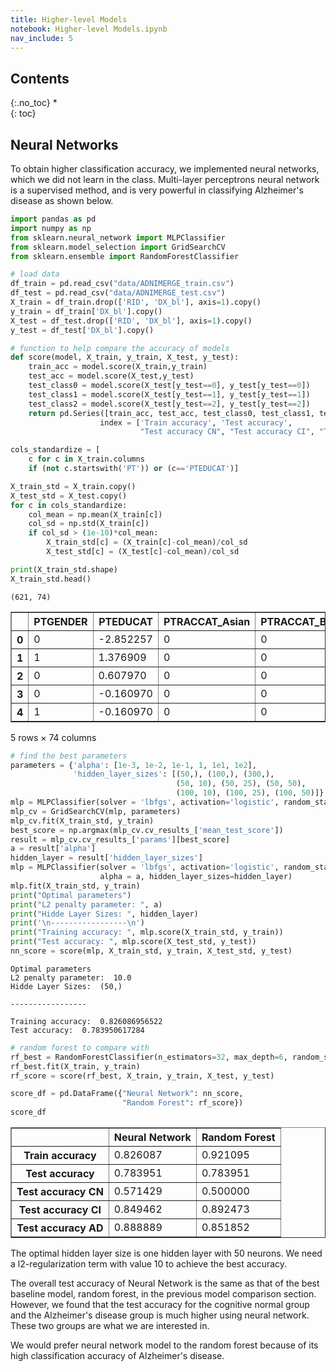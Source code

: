 ```yaml
---
title: Higher-level Models
notebook: Higher-level Models.ipynb
nav_include: 5
---
```


## Contents
{:.no_toc}
*  
{: toc}

## Neural Networks

To obtain higher classification accuracy, we implemented neural networks, which we did not learn in the class. Multi-layer perceptrons neural network is a supervised method, and is very powerful in classifying Alzheimer's disease as shown below.



```python
import pandas as pd
import numpy as np
from sklearn.neural_network import MLPClassifier
from sklearn.model_selection import GridSearchCV
from sklearn.ensemble import RandomForestClassifier
```




```python
# load data
df_train = pd.read_csv("data/ADNIMERGE_train.csv")
df_test = pd.read_csv("data/ADNIMERGE_test.csv")
X_train = df_train.drop(['RID', 'DX_bl'], axis=1).copy()
y_train = df_train['DX_bl'].copy()
X_test = df_test.drop(['RID', 'DX_bl'], axis=1).copy()
y_test = df_test['DX_bl'].copy()
```




```python
# function to help compare the accuracy of models
def score(model, X_train, y_train, X_test, y_test):
    train_acc = model.score(X_train,y_train)
    test_acc = model.score(X_test,y_test)
    test_class0 = model.score(X_test[y_test==0], y_test[y_test==0])
    test_class1 = model.score(X_test[y_test==1], y_test[y_test==1])
    test_class2 = model.score(X_test[y_test==2], y_test[y_test==2])
    return pd.Series([train_acc, test_acc, test_class0, test_class1, test_class2],
                    index = ['Train accuracy', 'Test accuracy', 
                             "Test accuracy CN", "Test accuracy CI", "Test accuracy AD"])
```




```python
cols_standardize = [
    c for c in X_train.columns 
    if (not c.startswith('PT')) or (c=='PTEDUCAT')]

X_train_std = X_train.copy()
X_test_std = X_test.copy()
for c in cols_standardize:
    col_mean = np.mean(X_train[c])
    col_sd = np.std(X_train[c])
    if col_sd > (1e-10)*col_mean:
        X_train_std[c] = (X_train[c]-col_mean)/col_sd
        X_test_std[c] = (X_test[c]-col_mean)/col_sd
```




```python
print(X_train_std.shape)
X_train_std.head()
```


    (621, 74)





<div>
<style>
    .dataframe thead tr:only-child th {
        text-align: right;
    }

    .dataframe thead th {
        text-align: left;
    }

    .dataframe tbody tr th {
        vertical-align: top;
    }
</style>
<table border="1" class="dataframe">
  <thead>
    <tr style="text-align: right;">
      <th></th>
      <th>PTGENDER</th>
      <th>PTEDUCAT</th>
      <th>PTRACCAT_Asian</th>
      <th>PTRACCAT_Black</th>
      <th>PTRACCAT_Hawaiian/Other_PI</th>
      <th>PTRACCAT_More_than_one</th>
      <th>PTRACCAT_Unknown</th>
      <th>PTRACCAT_White</th>
      <th>PTETHCAT_Not_Hisp/Latino</th>
      <th>PTMARRY_Married</th>
      <th>...</th>
      <th>WholeBrain</th>
      <th>WholeBrain_slope</th>
      <th>Entorhinal</th>
      <th>Entorhinal_slope</th>
      <th>Fusiform</th>
      <th>Fusiform_slope</th>
      <th>MidTemp</th>
      <th>MidTemp_slope</th>
      <th>ICV</th>
      <th>ICV_slope</th>
    </tr>
  </thead>
  <tbody>
    <tr>
      <th>0</th>
      <td>0</td>
      <td>-2.852257</td>
      <td>0</td>
      <td>0</td>
      <td>0</td>
      <td>0</td>
      <td>0</td>
      <td>1</td>
      <td>1</td>
      <td>0</td>
      <td>...</td>
      <td>-1.761500</td>
      <td>-0.567555</td>
      <td>-0.820814</td>
      <td>-1.269796</td>
      <td>-1.426968</td>
      <td>0.156847</td>
      <td>-2.102069</td>
      <td>-0.192827</td>
      <td>-1.574482</td>
      <td>0.093937</td>
    </tr>
    <tr>
      <th>1</th>
      <td>1</td>
      <td>1.376909</td>
      <td>0</td>
      <td>0</td>
      <td>0</td>
      <td>0</td>
      <td>0</td>
      <td>1</td>
      <td>1</td>
      <td>1</td>
      <td>...</td>
      <td>-0.134464</td>
      <td>-0.028641</td>
      <td>-0.070387</td>
      <td>0.188014</td>
      <td>0.721399</td>
      <td>-0.067438</td>
      <td>0.019784</td>
      <td>0.506511</td>
      <td>-0.489132</td>
      <td>-0.265646</td>
    </tr>
    <tr>
      <th>2</th>
      <td>0</td>
      <td>0.607970</td>
      <td>0</td>
      <td>0</td>
      <td>0</td>
      <td>0</td>
      <td>0</td>
      <td>1</td>
      <td>1</td>
      <td>1</td>
      <td>...</td>
      <td>-1.300396</td>
      <td>0.310720</td>
      <td>0.456478</td>
      <td>-0.560840</td>
      <td>0.292776</td>
      <td>0.016824</td>
      <td>-0.650452</td>
      <td>0.224140</td>
      <td>-1.239633</td>
      <td>-0.014198</td>
    </tr>
    <tr>
      <th>3</th>
      <td>0</td>
      <td>-0.160970</td>
      <td>0</td>
      <td>0</td>
      <td>0</td>
      <td>0</td>
      <td>0</td>
      <td>1</td>
      <td>1</td>
      <td>0</td>
      <td>...</td>
      <td>-0.000094</td>
      <td>-0.003749</td>
      <td>0.006635</td>
      <td>-0.003683</td>
      <td>0.010325</td>
      <td>0.015345</td>
      <td>0.018697</td>
      <td>0.004091</td>
      <td>-0.005136</td>
      <td>0.004314</td>
    </tr>
    <tr>
      <th>4</th>
      <td>1</td>
      <td>-0.160970</td>
      <td>0</td>
      <td>0</td>
      <td>0</td>
      <td>0</td>
      <td>0</td>
      <td>1</td>
      <td>1</td>
      <td>0</td>
      <td>...</td>
      <td>-0.000094</td>
      <td>-0.003749</td>
      <td>0.006635</td>
      <td>-0.003683</td>
      <td>0.010325</td>
      <td>0.015345</td>
      <td>0.018697</td>
      <td>0.004091</td>
      <td>1.652198</td>
      <td>-0.047345</td>
    </tr>
  </tbody>
</table>
<p>5 rows × 74 columns</p>
</div>





```python
# find the best parameters
parameters = {'alpha': [1e-3, 1e-2, 1e-1, 1, 1e1, 1e2],
              'hidden_layer_sizes': [(50,), (100,), (300,), 
                                     (50, 10), (50, 25), (50, 50), 
                                     (100, 10), (100, 25), (100, 50)]}
mlp = MLPClassifier(solver = 'lbfgs', activation='logistic', random_state=9001)
mlp_cv = GridSearchCV(mlp, parameters)
mlp_cv.fit(X_train_std, y_train)
best_score = np.argmax(mlp_cv.cv_results_['mean_test_score'])
result = mlp_cv.cv_results_['params'][best_score]
a = result['alpha']
hidden_layer = result['hidden_layer_sizes']
mlp = MLPClassifier(solver = 'lbfgs', activation='logistic', random_state=9001,
                    alpha = a, hidden_layer_sizes=hidden_layer)
mlp.fit(X_train_std, y_train)
print("Optimal parameters")
print("L2 penalty parameter: ", a)
print("Hidde Layer Sizes: ", hidden_layer)
print('\n-----------------\n')
print("Training accuracy: ", mlp.score(X_train_std, y_train))
print("Test accuracy: ", mlp.score(X_test_std, y_test))
nn_score = score(mlp, X_train_std, y_train, X_test_std, y_test)
```


    Optimal parameters
    L2 penalty parameter:  10.0
    Hidde Layer Sizes:  (50,)
    
    -----------------
    
    Training accuracy:  0.826086956522
    Test accuracy:  0.783950617284




```python
# random forest to compare with
rf_best = RandomForestClassifier(n_estimators=32, max_depth=6, random_state=9001)
rf_best.fit(X_train, y_train)
rf_score = score(rf_best, X_train, y_train, X_test, y_test)
```




```python
score_df = pd.DataFrame({"Neural Network": nn_score,
                         "Random Forest": rf_score})
score_df
```





<div>
<style>
    .dataframe thead tr:only-child th {
        text-align: right;
    }

    .dataframe thead th {
        text-align: left;
    }

    .dataframe tbody tr th {
        vertical-align: top;
    }
</style>
<table border="1" class="dataframe">
  <thead>
    <tr style="text-align: right;">
      <th></th>
      <th>Neural Network</th>
      <th>Random Forest</th>
    </tr>
  </thead>
  <tbody>
    <tr>
      <th>Train accuracy</th>
      <td>0.826087</td>
      <td>0.921095</td>
    </tr>
    <tr>
      <th>Test accuracy</th>
      <td>0.783951</td>
      <td>0.783951</td>
    </tr>
    <tr>
      <th>Test accuracy CN</th>
      <td>0.571429</td>
      <td>0.500000</td>
    </tr>
    <tr>
      <th>Test accuracy CI</th>
      <td>0.849462</td>
      <td>0.892473</td>
    </tr>
    <tr>
      <th>Test accuracy AD</th>
      <td>0.888889</td>
      <td>0.851852</td>
    </tr>
  </tbody>
</table>
</div>



The optimal hidden layer size is one hidden layer with 50 neurons. We need a l2-regularization term with value 10 to achieve the best accuracy.

The overall test accuracy of Neural Network is the same as that of the best baseline model, random forest, in the previous model comparison section. However, we found that the test accuracy for the cognitive normal group and the Alzheimer's disease group is much higher using neural network. These two groups are what we are interested in.

We would prefer neural network model to the random forest because of its high classification accuracy of Alzheimer's disease.
